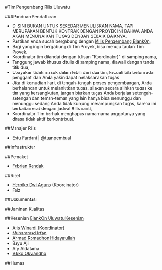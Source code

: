 #Tim Pengembang Rilis Uluwatu

###Panduan Pendaftaran

- DI SINI BUKAN UNTUK SEKEDAR MENULISKAN NAMA, TAPI MERUPAKAN BENTUK KONTRAK DENGAN PROYEK INI BAHWA ANDA AKAN MENUNAIKAN TUGAS DENGAN SEBAIK-BAIKNYA,
- Pastikan Anda sudah bergabung dengan [Milis Pengembang BlankOn](https://groups.google.com/group/BlankOn-dev),
- Bagi yang ingin bergabung di Tim Proyek, bisa menuju tautan Tim Proyek,
- Koordinator tim ditandai dengan tulisan "Koordinator)" di samping nama,
- Tanggung jawab khusus ditulis di samping nama, diawali dengan tanda titik dua,
- Upayakan tidak masuk dalam lebih dari dua tim, kecuali bila belum ada pengganti dan Anda yakin dapat melaksanakan tugas
- Jika di kemudian hari, di tengah-tengah proses pengembangan, Anda berhalangan untuk melanjutkan tugas, silakan segera alihkan tugas ke tim yang bersangkutan, jangan biarkan tugas Anda berjalan setengah-setengah dan teman-teman yang lain hanya bisa menunggu dan menunggu sedang Anda tidak kunjung merampungkan tugas, karena ini berkaitan erat dengan jadwal Rilis nanti,
- Koordinator Tim berhak menghapus nama-nama anggotanya yang dirasa tidak aktif berkontribusi.

##Manajer Rilis

- Estu Fardani | @tuanpembual

##Infrastruktur

##Pemaket

- [Febrian Rendak](https://github.com/febrianrendak)

##Riset

- [Herpiko Dwi Aguno](https://github.com/herpiko) (Koordinator)
- Faiz

##Dokumentasi

##Jaminan Kualitas

##Kesenian
[BlankOn Uluwatu Kesenian](https://github.com/blankon/blankon-uluwatu-kesenian)

- [Aris Winardi (Koordinator)](http://github.com/winardiaris/)
- [Muhammad Irfan](https://github.com/irfanpule)
- [Ahmad Romadhon Hidayatullah](https://github.com/raniaamina)
- Bayu Aji
- Ary Aldatama
- [Vikko Okviandho](https://github.com/belthsazarliem)


##Humas
